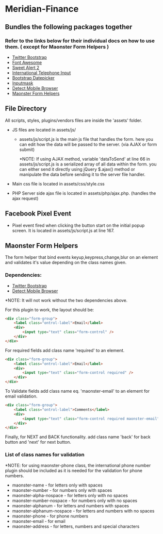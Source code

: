 # Meridian-Finance

## Bundles the following packages together
### Refer to the links below for their individual docs on how to use them. ( except for Maonster Form Helpers )
<ul>
	<li>
		<a href="https://github.com/twbs/bootstrap" target="_blank">Twitter Bootstrap</a>
	</li>
	<li>
		<a href="https://github.com/FortAwesome/Font-Awesome" target="_blank">Font Awesome</a>
	</li>
	<li>
		<a href="https://github.com/limonte/sweetalert2" target="_blank">Sweet Alert 2</a>
	</li>
	<li>
		<a href="https://github.com/jackocnr/intl-tel-input" target="_blank">International Telephone Input</a>
	</li>
	<li>
		<a href="https://github.com/eternicode/bootstrap-datepicker" target="_blank">Bootstrap Datepicker</a>
	</li>
	<li>
		<a href="https://github.com/RobinHerbots/Inputmask" target="_blank">Inputmask</a>
	</li>
	<li>
		<a href="http://detectmobilebrowser.com/" target="_blank">Detect Mobile Browser</a>
	</li>
	<li>
		<a href="#" target="_blank">Maonster Form Helpers</a>
	</li>
</ul>

## File Directory
All scripts, styles, plugins/vendors files are inside the 'assets' folder.

- JS files are located in assets/js/
  - assets/js/script.js is the main js file that handles the form. 
    here you can edit how the data will be passed to the server. (via AJAX or form submit)
    
    *NOTE: If using AJAX method, variable 'dataToSend' at line 66 in assets/js/script.js is a serialized array of all data within the form. you can either send it directly using jQuery $.ajax() method or manipulate the data before sending it to the server file handler.
    
- Main css file is located in assets/css/style.css
- PHP Server side ajax file is located in assets/php/ajax.php. (handles the ajax request)

## Facebook Pixel Event
- Pixel event fired when clicking the button start on the initial popup screen. It is located in assets/js/script.js at line 167.

## Maonster Form Helpers
The form helper that bind events keyup,keypress,change,blur on an element and validates it's value depending on the class names given.

### Dependencies:
<ul>
	<li>
		<a href="https://github.com/twbs/bootstrap" target="_blank">Twitter Bootstrap</a>
	</li>
	<li>
		<a href="http://detectmobilebrowser.com/" target="_blank">Detect Mobile Browser</a>
	</li>
</ul>

*NOTE: It will not work without the two dependencies above.

For this plugin to work, the layout should be:

```html
<div class="form-group">
	<label class="ontrol-label">Email</label>
	<div>
		<input type="text" class="form-control" />
	</div>
</div>
```

For required fields add class name 'required' to an element.

```html
<div class="form-group">
	<label class="ontrol-label">Email</label>
	<div>
		<input type="text" class="form-control required" />
	</div>
</div>
```

To Validate fields add class name eq. 'maonster-email' to an element for email validation.

```html
<div class="form-group">
	<label class="ontrol-label">Comments</label>
	<div>
		<input type="text" class="form-control required maonster-email" />
	</div>
</div>
```

Finally, for NEXT and BACK functionality. add class name 'back' for back button and 'next' for next button.

### List of class names for validation
*NOTE: for using maonster-phone class, the international phone number plugin should be included as it is needed for the validation for phone numbers.
<ul>
	<li>
		maonster-name - for letters only with spaces
	</li>
	<li>
		maonster-number - for numbers only with spaces
	</li>
	<li>
		maonster-alpha-nospace - for letters only with no spaces
	</li>
	<li>
		maonster-number-nospace - for numbers only with no spaces
	</li>
	<li>
		maonster-alphanum - for letters and numbers with spaces
	</li>
	<li>
		maonster-alphanum-nospace - for letters and numbers with no spaces
	</li>
	<li>
		maonster-phone - for phone numbers
	</li>
	<li>
		maonster-email - for email
	</li>
	<li>
		maonster-address - for letters, numbers and special characters
	</li>
</ul>